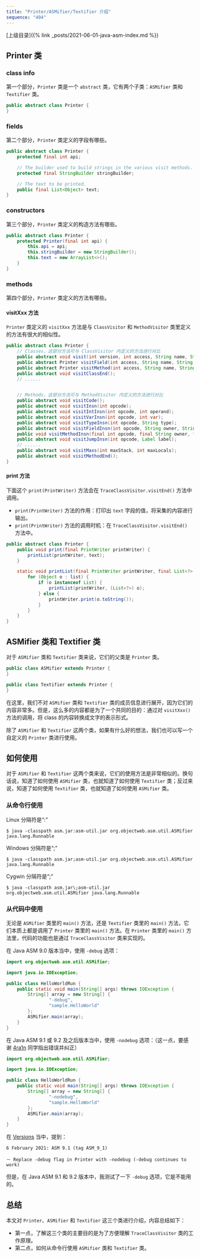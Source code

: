 ```yaml
---
title: "Printer/ASMifier/Textifier 介绍"
sequence: "404"
---
```


[上级目录]({% link _posts/2021-06-01-java-asm-index.md %})

## Printer 类

### class info

第一个部分，`Printer` 类是一个 `abstract` 类，它有两个子类：`ASMifier` 类和 `Textifier` 类。

```java
public abstract class Printer {
}
```

### fields

第二个部分，`Printer` 类定义的字段有哪些。

```java
public abstract class Printer {
    protected final int api;

    // The builder used to build strings in the various visit methods.
    protected final StringBuilder stringBuilder;

    // The text to be printed.
    public final List<Object> text;
}
```

### constructors

第三个部分，`Printer` 类定义的构造方法有哪些。

```java
public abstract class Printer {
    protected Printer(final int api) {
        this.api = api;
        this.stringBuilder = new StringBuilder();
        this.text = new ArrayList<>();
    }
}
```

### methods

第四个部分，`Printer` 类定义的方法有哪些。

#### visitXxx 方法

`Printer` 类定义的 `visitXxx` 方法是与 `ClassVisitor` 和 `MethodVisitor` 类里定义的方法有很大的相似性。

```java
public abstract class Printer {
    // Classes，这部分方法可与 ClassVisitor 内定义的方法进行对比
    public abstract void visit(int version, int access, String name, String signature, String superName, String[] interfaces);
    public abstract Printer visitField(int access, String name, String descriptor, String signature, Object value);
    public abstract Printer visitMethod(int access, String name, String descriptor, String signature, String[] exceptions);
    public abstract void visitClassEnd();
    // ......


    // Methods，这部分方法可与 MethodVisitor 内定义的方法进行对比
    public abstract void visitCode();
    public abstract void visitInsn(int opcode);
    public abstract void visitIntInsn(int opcode, int operand);
    public abstract void visitVarInsn(int opcode, int var);
    public abstract void visitTypeInsn(int opcode, String type);
    public abstract void visitFieldInsn(int opcode, String owner, String name, String descriptor);
    public void visitMethodInsn(final int opcode, final String owner, final String name, final String descriptor, final boolean isInterface);
    public abstract void visitJumpInsn(int opcode, Label label);
    // ......
    public abstract void visitMaxs(int maxStack, int maxLocals);
    public abstract void visitMethodEnd();
}
```

#### print 方法

下面这个 `print(PrintWriter)` 方法会在 `TraceClassVisitor.visitEnd()` 方法中调用。

- `print(PrintWriter)` 方法的作用：打印出 `text` 字段的值，将采集的内容进行输出。
- `print(PrintWriter)` 方法的调用时机：在 `TraceClassVisitor.visitEnd()` 方法中。

```java
public abstract class Printer {
    public void print(final PrintWriter printWriter) {
        printList(printWriter, text);
    }

    static void printList(final PrintWriter printWriter, final List<?> list) {
        for (Object o : list) {
            if (o instanceof List) {
                printList(printWriter, (List<?>) o);
            } else {
                printWriter.print(o.toString());
            }
        }
    }
}
```

## ASMifier 类和 Textifier 类

对于 `ASMifier` 类和 `Textifier` 类来说，它们的父类是 `Printer` 类。

```java
public class ASMifier extends Printer {
}
```

```java
public class Textifier extends Printer {
}
```

在这里，我们不对 `ASMifier` 类和 `Textifier` 类的成员信息进行展开，因为它们的内容非常多。但是，这么多的内容都是为了一个共同的目的：通过对 `visitXxx()` 方法的调用，将 class 的内容转换成文字的表示形式。

除了 `ASMifier` 和 `Textifier` 这两个类，如果有什么好的想法，我们也可以写一个自定义的 `Printer` 类进行使用。

## 如何使用

对于 `ASMifier` 和 `Textifier` 这两个类来说，它们的使用方法是非常相似的。换句话说，知道了如何使用 `ASMifier` 类，也就知道了如何使用 `Textifier` 类；反过来说，知道了如何使用 `Textifier` 类，也就知道了如何使用 `ASMifier` 类。

### 从命令行使用

Linux 分隔符是“:”

```text
$ java -classpath asm.jar:asm-util.jar org.objectweb.asm.util.ASMifier java.lang.Runnable
```

Windows 分隔符是“;”

```text
$ java -classpath asm.jar;asm-util.jar org.objectweb.asm.util.ASMifier java.lang.Runnable
```

Cygwin 分隔符是“\;”

```text
$ java -classpath asm.jar\;asm-util.jar org.objectweb.asm.util.ASMifier java.lang.Runnable
```

### 从代码中使用

无论是 `ASMifier` 类里的 `main()` 方法，还是 `Textifier` 类里的 `main()` 方法，它们本质上都是调用了 `Printer` 类里的 `main()` 方法。在 `Printer` 类里的 `main()` 方法里，代码的功能也是通过 `TraceClassVisitor` 类来实现的。

在 Java ASM 9.0 版本当中，使用 `-debug` 选项：

```java
import org.objectweb.asm.util.ASMifier;

import java.io.IOException;

public class HelloWorldRun {
    public static void main(String[] args) throws IOException {
        String[] array = new String[] {
                "-debug",
                "sample.HelloWorld"
        };
        ASMifier.main(array);
    }
}
```

在 Java ASM 9.1 或 9.2 及之后版本当中，使用 `-nodebug` 选项：（这一点，要感谢 [4ra1n](https://4ra1n.love/) 同学指出错误并纠正）

```java
import org.objectweb.asm.util.ASMifier;

import java.io.IOException;

public class HelloWorldRun {
    public static void main(String[] args) throws IOException {
        String[] array = new String[] {
                "-nodebug",
                "sample.HelloWorld"
        };
        ASMifier.main(array);
    }
}
```

在 [Versions](https://asm.ow2.io/versions.html) 当中，提到：

```text
6 February 2021: ASM 9.1 (tag ASM_9_1)

－ Replace -debug flag in Printer with -nodebug (-debug continues to work)
```

但是，在 Java ASM 9.1 和 9.2 版本中，我测试了一下 `-debug` 选项，它是不能用的。

## 总结

本文对 `Printer`、`ASMifier` 和 `Textifier` 这三个类进行介绍，内容总结如下：

- 第一点，了解这三个类的主要目的是为了方便理解 `TraceClassVisitor` 类的工作原理。
- 第二点，如何从命令行使用 `ASMifier` 类和 `Textifier` 类。
